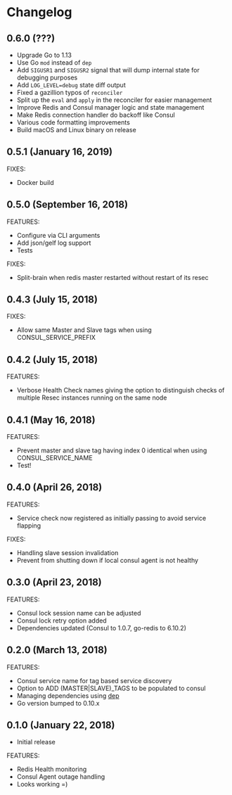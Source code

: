 # Changelog

## 0.6.0 (???)

- Upgrade Go to 1.13
- Use Go `mod` instead of `dep`
- Add `SIGUSR1` and `SIGUSR2` signal that will dump internal state for debugging purposes
- Add `LOG_LEVEL=debug` state diff output
- Fixed a gazillion typos of `reconciler`
- Split up the `eval` and `apply` in the reconciler for easier management
- Improve Redis and Consul manager logic and state management
- Make Redis connection handler do backoff like Consul
- Various code formatting improvements
- Build macOS and Linux binary on release

## 0.5.1 (January 16, 2019)

FIXES:

- Docker build

## 0.5.0 (September 16, 2018)

FEATURES:

- Configure via CLI arguments
- Add json/gelf log support
- Tests

FIXES:

- Split-brain when redis master restarted without restart of its resec

## 0.4.3 (July 15, 2018)

FIXES:

- Allow same Master and Slave tags when using CONSUL_SERVICE_PREFIX

## 0.4.2 (July 15, 2018)

FEATURES:

- Verbose Health Check names giving the option to distinguish checks of multiple Resec instances running on the same node

## 0.4.1 (May 16, 2018)

FEATURES:

- Prevent master and slave tag having index 0 identical when using CONSUL_SERVICE_NAME
- Test!

## 0.4.0 (April 26, 2018)

FEATURES:

- Service check now registered as initially passing to avoid service flapping

FIXES:

- Handling slave session invalidation
- Prevent from shutting down if local consul agent is not healthy

## 0.3.0 (April 23, 2018)

FEATURES:

- Consul lock session name can be adjusted
- Consul lock retry option added
- Dependencies updated (Consul to 1.0.7, go-redis to 6.10.2)

## 0.2.0 (March 13, 2018)

FEATURES:

- Consul service name for tag based service discovery
- Option to ADD (MASTER|SLAVE)_TAGS to be populated to consul
- Managing dependencies using [dep](https://github.com/golang/dep)
- Go version bumped to 0.10.x

## 0.1.0 (January 22, 2018)

- Initial release

FEATURES:

- Redis Health monitoring
- Consul Agent outage handling
- Looks working =)
